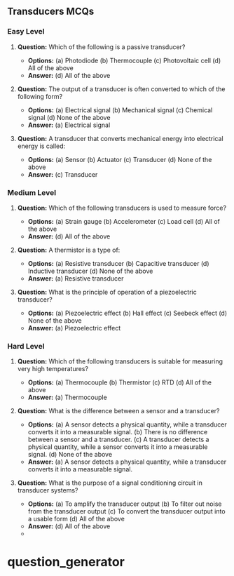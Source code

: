 ## Transducers MCQs

### Easy Level

1. **Question:** Which of the following is a passive transducer?
   * **Options:** (a) Photodiode (b) Thermocouple (c) Photovoltaic cell (d) All of the above
   * **Answer:** (d) All of the above

2. **Question:** The output of a transducer is often converted to which of the following form?
   * **Options:** (a) Electrical signal (b) Mechanical signal (c) Chemical signal (d) None of the above
   * **Answer:** (a) Electrical signal

3. **Question:** A transducer that converts mechanical energy into electrical energy is called:
   * **Options:** (a) Sensor (b) Actuator (c) Transducer (d) None of the above
   * **Answer:** (c) Transducer

### Medium Level

1. **Question:** Which of the following transducers is used to measure force?
   * **Options:** (a) Strain gauge (b) Accelerometer (c) Load cell (d) All of the above
   * **Answer:** (d) All of the above

2. **Question:** A thermistor is a type of:
   * **Options:** (a) Resistive transducer (b) Capacitive transducer (d) Inductive transducer (d) None of the above
   * **Answer:** (a) Resistive transducer

3. **Question:** What is the principle of operation of a piezoelectric transducer?
   * **Options:** (a) Piezoelectric effect (b) Hall effect (c) Seebeck effect (d) None of the above
   * **Answer:** (a) Piezoelectric effect

### Hard Level

1. **Question:** Which of the following transducers is suitable for measuring very high temperatures?
   * **Options:** (a) Thermocouple (b) Thermistor (c) RTD (d) All of the above
   * **Answer:** (a) Thermocouple

2. **Question:** What is the difference between a sensor and a transducer?
   * **Options:** (a) A sensor detects a physical quantity, while a transducer converts it into a measurable signal. (b) There is no difference between a sensor and a transducer. (c) A transducer detects a physical quantity, while a sensor converts it into a measurable signal. (d) None of the above
   * **Answer:** (a) A sensor detects a physical quantity, while a transducer converts it into a measurable signal.

3. **Question:** What is the purpose of a signal conditioning circuit in transducer systems?
   * **Options:** (a) To amplify the transducer output (b) To filter out noise from the transducer output (c) To convert the transducer output into a usable form (d) All of the above
   * **Answer:** (d) All of the above
   * 
# question_generator
